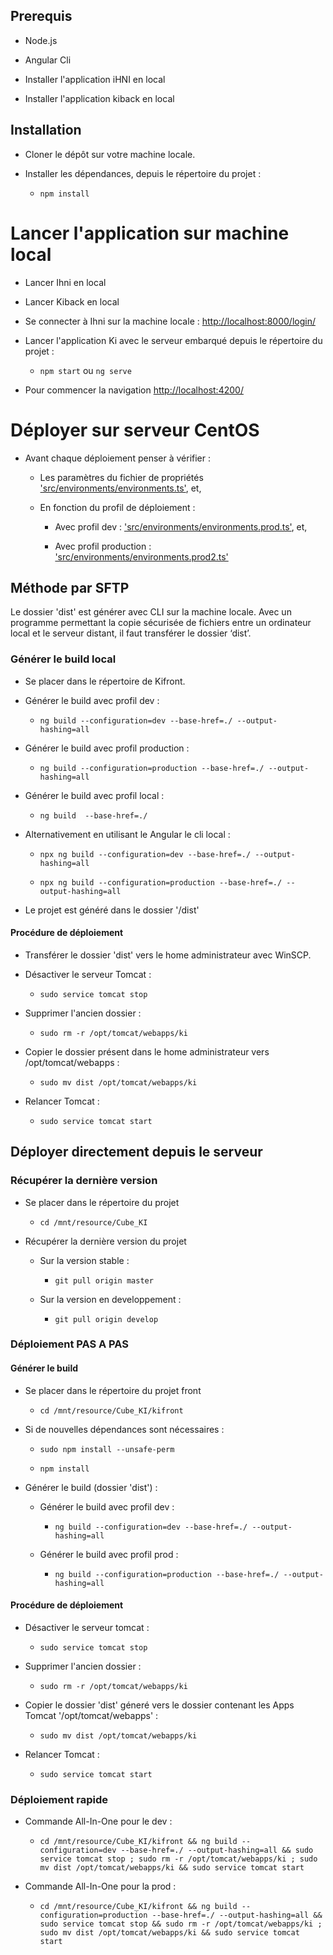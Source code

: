 Prerequis
---------

-   Node.js

-   Angular Cli

-   Installer l'application iHNI en local

-   Installer l'application kiback en local

Installation
------------

-   Cloner le dépôt sur votre machine locale.

-   Installer les dépendances, depuis le répertoire du projet :

    -   `npm install`

Lancer l'application sur machine local
======================================

-   Lancer Ihni en local

-   Lancer Kiback en local

-   Se connecter à Ihni sur la machine locale :
    [http://localhost:8000/login/](http://localhost:8000/login)

-   Lancer l'application Ki avec le serveur embarqué depuis le répertoire du
    projet :

    -   `npm start` ou `ng serve`

-   Pour commencer la navigation <http://localhost:4200/>

Déployer sur serveur CentOS
===========================

-   Avant chaque déploiement penser à vérifier :

    -   Les paramètres du fichier de propriétés
        ['src/environments/environments.ts'](src/environments/environments.ts),
        et,

    -   En fonction du profil de déploiement :

        -   Avec profil dev :
            ['src/environments/environments.prod.ts'](src/environments/environments.prod.ts),
            et,

        -   Avec profil production :
            ['src/environments/environments.prod2.ts'](src/environments/environments.prod2.ts)

Méthode par SFTP
----------------

Le dossier 'dist' est générer avec CLI sur la machine locale. Avec un programme
permettant la copie sécurisée de fichiers entre un ordinateur local et le
serveur distant, il faut transférer le dossier ‘dist’.

### Générer le build local

-   Se placer dans le répertoire de Kifront.

-   Générer le build avec profil dev :

    -   `ng build --configuration=dev --base-href=./ --output-hashing=all`

-   Générer le build avec profil production :

    -   `ng build --configuration=production --base-href=./ --output-hashing=all`

-   Générer le build avec profil local :

    -   `ng build  --base-href=./`

-   Alternativement en utilisant le Angular le cli local :

    -   `npx ng build --configuration=dev --base-href=./ --output-hashing=all`

    -   `npx ng build --configuration=production --base-href=./ --output-hashing=all`

-   Le projet est généré dans le dossier '/dist'

#### Procédure de déploiement

-   Transférer le dossier 'dist' vers le home administrateur avec WinSCP.

-   Désactiver le serveur Tomcat :

    -   `sudo service tomcat stop`

-   Supprimer l'ancien dossier :

    -   `sudo rm -r /opt/tomcat/webapps/ki`

-   Copier le dossier présent dans le home administrateur vers
    /opt/tomcat/webapps :

    -   `sudo mv dist /opt/tomcat/webapps/ki`

-   Relancer Tomcat :

    -   `sudo service tomcat start`

Déployer directement depuis le serveur
--------------------------------------

### Récupérer la dernière version

-   Se placer dans le répertoire du projet

    -   `cd /mnt/resource/Cube_KI`

-   Récupérer la dernière version du projet

    -   Sur la version stable :

        -   `git pull origin master`

    -   Sur la version en developpement :

        -   `git pull origin develop`

### Déploiement PAS A PAS

#### Générer le build

-   Se placer dans le répertoire du projet front

    -   `cd /mnt/resource/Cube_KI/kifront`

-   Si de nouvelles dépendances sont nécessaires :

    -   `sudo npm install --unsafe-perm`

    -   `npm install`

-   Générer le build (dossier 'dist') :

    -   Générer le build avec profil dev :

        -   `ng build --configuration=dev --base-href=./ --output-hashing=all`

    -   Générer le build avec profil prod :

        -   `ng build --configuration=production --base-href=./ --output-hashing=all`

#### Procédure de déploiement

-   Désactiver le serveur tomcat :

    -   `sudo service tomcat stop`

-   Supprimer l'ancien dossier :

    -   `sudo rm -r /opt/tomcat/webapps/ki`

-   Copier le dossier 'dist' géneré vers le dossier contenant les Apps Tomcat
    '/opt/tomcat/webapps' :

    -   `sudo mv dist /opt/tomcat/webapps/ki`

-   Relancer Tomcat :

    -   `sudo service tomcat start`

### Déploiement rapide

-   Commande All-In-One pour le dev :

    -   `cd /mnt/resource/Cube_KI/kifront && ng build --configuration=dev
        --base-href=./ --output-hashing=all && sudo service tomcat stop ; sudo
        rm -r /opt/tomcat/webapps/ki ; sudo mv dist /opt/tomcat/webapps/ki &&
        sudo service tomcat start`

-   Commande All-In-One pour la prod :

    -   `cd /mnt/resource/Cube_KI/kifront && ng build --configuration=production
        --base-href=./ --output-hashing=all && sudo service tomcat stop && sudo
        rm -r /opt/tomcat/webapps/ki ; sudo mv dist /opt/tomcat/webapps/ki &&
        sudo service tomcat start`
